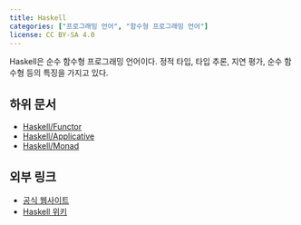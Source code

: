 ```yaml
---
title: Haskell
categories: ["프로그래밍 언어", "함수형 프로그래밍 언어"]
license: CC BY-SA 4.0
---
```


Haskell은 순수 함수형 프로그래밍 언어이다.
정적 타입, 타입 추론, 지연 평가, 순수 함수형 등의 특징을 가지고 있다.

## 하위 문서
* [Haskell/Functor](Haskell/Functor)
* [Haskell/Applicative](Haskell/Applicative)
* [Haskell/Monad](Haskell/Monad)

## 외부 링크
* [공식 웹사이트](https://www.haskell.org/)
* [Haskell 위키](https://wiki.haskell.org/Haskell)
